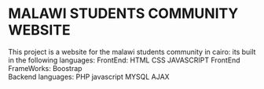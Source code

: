 
# MALAWI STUDENTS COMMUNITY WEBSITE 
This project is a website for the malawi students community in cairo:
its built in the following languages:
   FrontEnd:
      HTML
      CSS
      JAVASCRIPT
   FrontEnd FrameWorks:
      Boostrap   
   Backend languages:
      PHP
      javascript
      MYSQL
      AJAX
